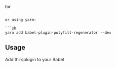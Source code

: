 tor
```

or using yarn:

```sh
yarn add babel-plugin-polyfill-regenerator --dev
```

## Usage

Add thi`splugin to your Babel